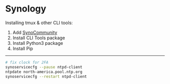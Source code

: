 # Synology

Installing tmux & other CLI tools:

1. Add [SynoCommunity](https://synocommunity.com)
2. Install CLI Tools package
3. Install Python3 package
4. Install Pip

---

```sh
# fix clock for 2FA
synoservicecfg --pause ntpd-client
ntpdate north-america.pool.ntp.org
synoservicecfg --restart ntpd-client
```
